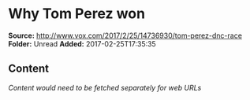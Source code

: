 # Why Tom Perez won

**Source:** http://www.vox.com/2017/2/25/14736930/tom-perez-dnc-race
**Folder:** Unread
**Added:** 2017-02-25T17:35:35




## Content
*Content would need to be fetched separately for web URLs*

